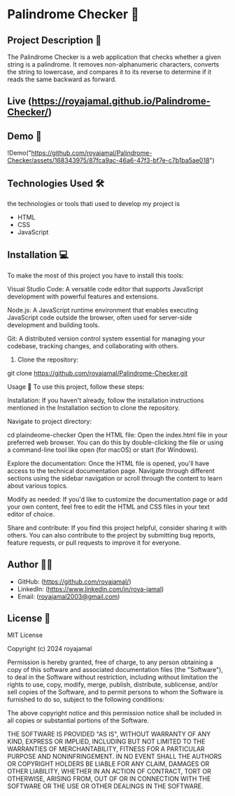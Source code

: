 # Palindrome Checker 🚀

## Project Description 📝
The Palindrome Checker is a web application that checks whether a given string is a palindrome. It removes non-alphanumeric characters, converts the string to lowercase, and compares it to its reverse to determine if it reads the same backward as forward.
## Live (https://royajamal.github.io/Palindrome-Checker/)

## Demo 📸
!Demo("https://github.com/royajamal/Palindrome-Checker/assets/168343975/87fca9ac-46a6-47f3-bf7e-c7b1ba5ae018")

## Technologies Used 🛠

 the technologies or tools thati used to develop my project is
- HTML
- CSS
- JavaScript

## Installation 💻
To make the most of this project you have to  install this tools:

Visual Studio Code: A versatile code editor that supports JavaScript development with powerful features and extensions.

Node.js: A JavaScript runtime environment that enables executing JavaScript code outside the browser, often used for server-side development and building tools.

Git: A distributed version control system essential for managing your codebase, tracking changes, and collaborating with others.
1. Clone the repository:

git clone https://github.com/royajamal/Palindrome-Checker.git

Usage 🎯
To use this project, follow these steps:

Installation: If you haven't already, follow the installation instructions mentioned in the Installation section to clone the repository.

Navigate to project directory:

cd plaindeome-checker
Open the HTML file: Open the index.html file in your preferred web browser. You can do this by double-clicking the file or using a command-line tool like open (for macOS) or start (for Windows).

Explore the documentation: Once the HTML file is opened, you'll have access to the technical documentation page. Navigate through different sections using the sidebar navigation or scroll through the content to learn about various topics.

Modify as needed: If you'd like to customize the documentation page or add your own content, feel free to edit the HTML and CSS files in your text editor of choice.

Share and contribute: If you find this project helpful, consider sharing it with others. You can also contribute to the project by submitting bug reports, feature requests, or pull requests to improve it for everyone.
## Author 👩‍💻



- GitHub: (https://github.com/royajamal/)
- LinkedIn: (https://www.linkedin.com/in/roya-jamal)
- Email: (royajamal2003@gmail.com)

## License 📜
MIT License

Copyright (c) 2024 royajamal

Permission is hereby granted, free of charge, to any person obtaining a copy
of this software and associated documentation files (the "Software"), to deal
in the Software without restriction, including without limitation the rights
to use, copy, modify, merge, publish, distribute, sublicense, and/or sell
copies of the Software, and to permit persons to whom the Software is
furnished to do so, subject to the following conditions:

The above copyright notice and this permission notice shall be included in all
copies or substantial portions of the Software.

THE SOFTWARE IS PROVIDED "AS IS", WITHOUT WARRANTY OF ANY KIND, EXPRESS OR
IMPLIED, INCLUDING BUT NOT LIMITED TO THE WARRANTIES OF MERCHANTABILITY,
FITNESS FOR A PARTICULAR PURPOSE AND NONINFRINGEMENT. IN NO EVENT SHALL THE
AUTHORS OR COPYRIGHT HOLDERS BE LIABLE FOR ANY CLAIM, DAMAGES OR OTHER
LIABILITY, WHETHER IN AN ACTION OF CONTRACT, TORT OR OTHERWISE, ARISING FROM,
OUT OF OR IN CONNECTION WITH THE SOFTWARE OR THE USE OR OTHER DEALINGS IN THE
SOFTWARE.

